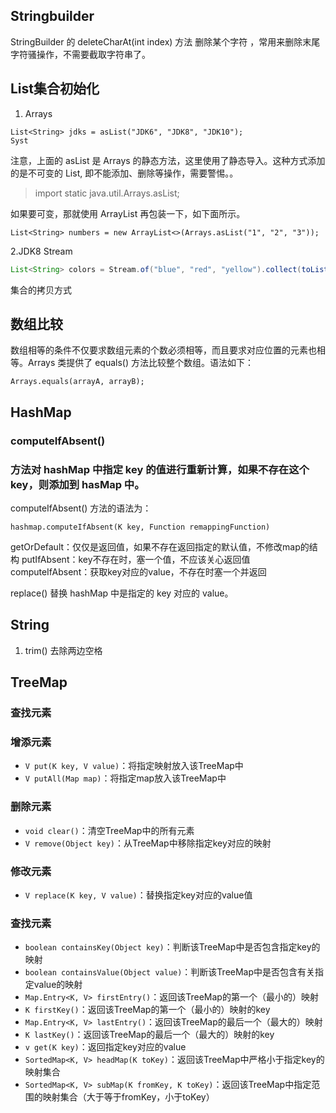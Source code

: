 ## Stringbuilder

StringBuilder  的 deleteCharAt(int index) 方法 删除某个字符 ，常用来删除末尾字符骚操作，不需要截取字符串了。

## List集合初始化

1. Arrays

```
List<String> jdks = asList("JDK6", "JDK8", "JDK10");
Syst
```

注意，上面的 asList 是 Arrays 的静态方法，这里使用了静态导入。这种方式添加的是不可变的 List, 即不能添加、删除等操作，需要警惕。。

> import static java.util.Arrays.asList;

如果要可变，那就使用 ArrayList 再包装一下，如下面所示。

```
List<String> numbers = new ArrayList<>(Arrays.asList("1", "2", "3"));
```

2.JDK8 Stream

```java
List<String> colors = Stream.of("blue", "red", "yellow").collect(toList());
```

集合的拷贝方式



## 数组比较

数组相等的条件不仅要求数组元素的个数必须相等，而且要求对应位置的元素也相等。Arrays 类提供了 equals() 方法比较整个数组。语法如下：

```
Arrays.equals(arrayA, arrayB);
```

## HashMap

### computeIfAbsent()

### 方法对 hashMap 中指定 key 的值进行重新计算，如果不存在这个 key，则添加到 hasMap 中。

computeIfAbsent() 方法的语法为：

```
hashmap.computeIfAbsent(K key, Function remappingFunction)
```

getOrDefault：仅仅是返回值，如果不存在返回指定的默认值，不修改map的结构
  putIfAbsent：key不存在时，塞一个值，不应该关心返回值
  computeIfAbsent：获取key对应的value，不存在时塞一个并返回



replace() 替换 hashMap 中是指定的 key 对应的 value。 



## String

1. trim() 去除两边空格



## TreeMap

### 查找元素

### 增添元素

- `V put(K key, V value)`：将指定映射放入该TreeMap中
- `V putAll(Map map)`：将指定map放入该TreeMap中

### 删除元素

- `void clear()`：清空TreeMap中的所有元素
- `V remove(Object key)`：从TreeMap中移除指定key对应的映射

### 修改元素

- `V replace(K key, V value)`：替换指定key对应的value值

### 查找元素

- `boolean containsKey(Object key)`：判断该TreeMap中是否包含指定key的映射
- `boolean containsValue(Object value)`：判断该TreeMap中是否包含有关指定value的映射
- `Map.Entry<K, V> firstEntry()`：返回该TreeMap的第一个（最小的）映射
- `K firstKey()`：返回该TreeMap的第一个（最小的）映射的key
- `Map.Entry<K, V> lastEntry()`：返回该TreeMap的最后一个（最大的）映射
- `K lastKey()`：返回该TreeMap的最后一个（最大的）映射的key
- `v get(K key)`：返回指定key对应的value
- `SortedMap<K, V> headMap(K toKey)`：返回该TreeMap中严格小于指定key的映射集合
- `SortedMap<K, V> subMap(K fromKey, K toKey)`：返回该TreeMap中指定范围的映射集合（大于等于fromKey，小于toKey）



